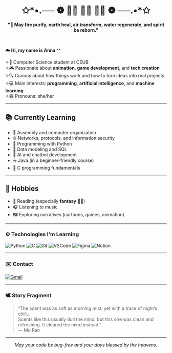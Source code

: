 <h1 align="center">✩*•.── ❁ 🦊🐹 🐶🐱 🐰🐰 ❁ ──.•*✩</h1>

<p align="center">
  <b>"🍃 May fire purify, earth heal, air transform, water regenerate, and spirit be reborn."</b> <br>
</p>

<br>

<b>☁️ Hi, my name is Anna ^^</b> <br>

✧💙 Computer Science student at CEUB <br>
✧🎮 Passionate about **animation**, **game development**, and **tech creation**  
✧🔍 Curious about how things work and how to turn ideas into real projects  
✧💻 Main interests: **programming**, **artificial intelligence**, and **machine learning**  
✧😄 Pronouns: she/her  

---

## 📚 Currently Learning

- 🧮 Assembly and computer organization  
- 🌐 Networks, protocols, and information security  
- 🐍 Programming with Python  
- 💾 Data modeling and SQL  
- 🤖 AI and chatbot development  
- ☕ Java (in a beginner-friendly course)  
- 🧠 C programming fundamentals  

---

## 🎯 Hobbies

- 📖 Reading (especially **fantasy** 🧙‍♂️)  
- 🎧 Listening to music  
- 🖼️ Exploring narratives (cartoons, games, animation)  

---

### ⚙️ Technologies I'm Learning

![Python](https://img.shields.io/badge/-Python-3776AB?style=for-the-badge&logo=python&logoColor=white)
![C](https://img.shields.io/badge/-C-00599C?style=for-the-badge&logo=c&logoColor=white)
![Git](https://img.shields.io/badge/-Git-F05032?style=for-the-badge&logo=git&logoColor=white)
![VSCode](https://img.shields.io/badge/-VSCode-007ACC?style=for-the-badge&logo=visualstudiocode&logoColor=white)
![Figma](https://img.shields.io/badge/-Figma-F24E1E?style=for-the-badge&logo=figma&logoColor=white)
![Notion](https://img.shields.io/badge/-Notion-000000?style=for-the-badge&logo=notion&logoColor=white)

---

### ✉️ Contact

[![Gmail](https://img.shields.io/badge/-anna.95jay@gmail.com-D14836?style=flat&logo=gmail&logoColor=white)](mailto:anna.95jay@gmail.com)

---

### 🕊️ Story Fragment

> “The scent was as soft as morning mist, yet with a trace of night’s chill...  
> Scents like this usually dull the mind, but this one was clean and refreshing. It cleared the mind instead.”  
> — Mo Ran  

---


<p align="center">
  <i>May your code be bug-free and your days blessed by the heavens.</i>
</p>
